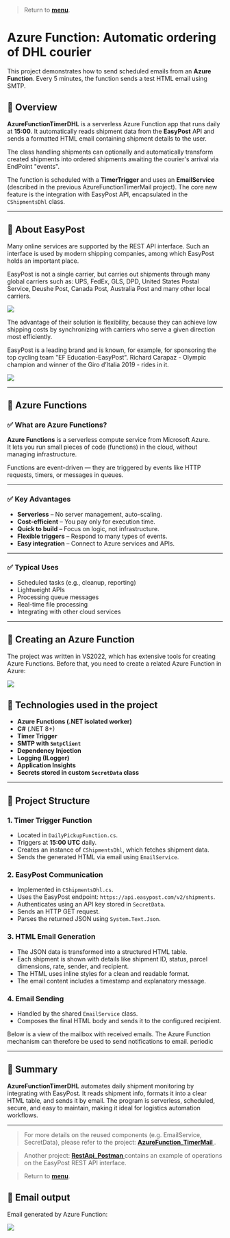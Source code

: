 > Return to <a href="https://github.com/janluksoft/Contents#idAzure"><b>menu</b></a>.

# Azure Function: Automatic ordering of DHL courier

This project demonstrates how to send scheduled emails from an **Azure Function**. Every 5 minutes, the function sends a test HTML email using SMTP.

## 🔹 Overview

**AzureFunctionTimerDHL** is a serverless Azure Function app that runs daily at **15:00**. It automatically reads shipment data from the **EasyPost** API and sends a formatted HTML email containing shipment details to the user.

The class handling shipments can optionally and automatically transform created shipments into ordered shipments awaiting the courier's arrival via EndPoint "events".

The function is scheduled with a **TimerTrigger** and uses an **EmailService** (described in the previous AzureFunctionTimerMail project). The core new feature is the integration with EasyPost API, encapsulated in the `CShipmentsDhl` class.

---
## 🔹 About EasyPost

Many online services are supported by the REST API interface. Such an interface is used by modern shipping companies, among which EasyPost holds an important place.

EasyPost is not a single carrier, but carries out shipments through many global carriers such as: UPS, FedEx, GLS, DPD, United States Postal Service, Deushe Post, Canada Post, Australia Post and many other local carriers.

<img src="jpg/EasyPost2.png"/>

The advantage of their solution is flexibility, because they can achieve low shipping costs by synchronizing with carriers who serve a given direction most efficiently.

EasyPost is a leading brand and is known, for example, for sponsoring the top cycling team "EF Education-EasyPost". Richard Carapaz - Olympic champion and winner of the Giro d’Italia 2019 - rides in it.

<img src="jpg/EF_EasyPost_team_Richard_Carapaz.png"/>

---

## 🔹  Azure Functions 

### ✅ What are Azure Functions?

**Azure Functions** is a serverless compute service from Microsoft Azure.  
It lets you run small pieces of code (functions) in the cloud, without managing infrastructure.

Functions are event-driven — they are triggered by events like HTTP requests, timers, or messages in queues.

---

### ✅ Key Advantages

- **Serverless** – No server management, auto-scaling.
- **Cost-efficient** – You pay only for execution time.
- **Quick to build** – Focus on logic, not infrastructure.
- **Flexible triggers** – Respond to many types of events.
- **Easy integration** – Connect to Azure services and APIs.

---

### ✅ Typical Uses

- Scheduled tasks (e.g., cleanup, reporting)
- Lightweight APIs
- Processing queue messages
- Real-time file processing
- Integrating with other cloud services


---
## 🔹 Creating an Azure Function

The project was written in VS2022, which has extensive tools for creating Azure Functions.
Before that, you need to create a related Azure Function in Azure:

<img src="jpg/Azure_Functions1.png"/>

## 🔹 Technologies used in the project
* **Azure Functions (.NET isolated worker)**
* **C#** (.NET 8+)
* **Timer Trigger**
* **SMTP with `SmtpClient`**
* **Dependency Injection**
* **Logging (ILogger)**
* **Application Insights**
* **Secrets stored in custom `SecretData` class**

---

## 🔹 Project Structure

### 1. Timer Trigger Function

* Located in `DailyPickupFunction.cs`.
* Triggers at **15:00 UTC** daily.
* Creates an instance of `CShipmentsDhl`, which fetches shipment data.
* Sends the generated HTML via email using `EmailService`.

### 2. EasyPost Communication

* Implemented in `CShipmentsDhl.cs`.
* Uses the EasyPost endpoint: `https://api.easypost.com/v2/shipments`.
* Authenticates using an API key stored in `SecretData`.
* Sends an HTTP GET request.
* Parses the returned JSON using `System.Text.Json`.

### 3. HTML Email Generation

* The JSON data is transformed into a structured HTML table.
* Each shipment is shown with details like shipment ID, status, parcel dimensions, rate, sender, and recipient.
* The HTML uses inline styles for a clean and readable format.
* The email content includes a timestamp and explanatory message.

### 4. Email Sending

* Handled by the shared `EmailService` class.
* Composes the final HTML body and sends it to the configured recipient.

Below is a view of the mailbox with received emails. The Azure Function 
mechanism can therefore be used to send notifications to email. periodic


---

## 🔹 Summary

**AzureFunctionTimerDHL** automates daily shipment monitoring by integrating with EasyPost. It reads shipment info, formats it into a clear HTML table, and sends it by email. The program is serverless, scheduled, secure, and easy to maintain, making it ideal for logistics automation workflows.

---

> For more details on the reused components (e.g. EmailService, SecretData), please refer 
to the project: <a href="https://github.com/janluksoft/Azure_Functions"><b>AzureFunction_TimerMail
</b></a>.

> Another project: <a href="https://github.com/janluksoft/RestApi_Postman"><b> RestApi_Postman
</b></a> contains an example of operations on the EasyPost REST API interface.

> Return to <a href="https://github.com/janluksoft/Contents_test#idAzure"><b>menu</b></a>.

## 🔹 Email output
Email generated by Azure Function:<br>

<img src="jpg/Azure_email_EasyPost.png"/>
